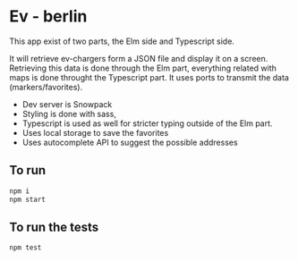 # Ev - berlin

This app exist of two parts, the Elm side and Typescript side. 

It will retrieve ev-chargers form a JSON file and display it on a screen. Retrieving this data is done 
through the Elm part, everything related with maps is done throught the Typescript part. It uses ports to transmit the data (markers/favorites).

* Dev server is Snowpack
* Styling is done with sass,
* Typescript is used as well for stricter typing outside of the Elm part.
* Uses local storage to save the favorites
* Uses autocomplete API to suggest the possible addresses

## To run
```sh
npm i
npm start
```

## To run the tests
```sh
npm test
```

